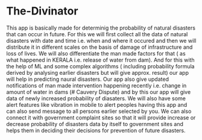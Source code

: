 # The-Divinator
This app is basically made for determinig the probability of natural disasters that can occur in future. For this we will first collect all the data of natural disasters with date and time i.e. when and where it occured and then we will distribute it in different scales on the basis of damage of infrastructure and loss of lives. We will also differentiate the man made factors for that ( as what happened in KERALA i.e. release of water from dam). And for this with the help of ML and some complex algorithms ( including probability formula derived by analysing earlier disasters but will give approx. result) our app will help in predicting naural disasters.
Our app also give updated notifications of man made intervention happening recently i.e. change in amount of water in dams (# Cauvery Dispute) and by this our app will give data of newly increased probability of diasaters.
We will also have some alert features like vibration in mobile to alert peoples having this app and can also send message to all persons earlier selected by you.
We can also connect it with government complaint sites so that it will provide increase or decrease probability of disasters data by itself to government sites and helps them in deciding their decisions for prevention of future disasters.
